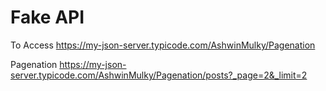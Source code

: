 # Fake API

To Access
https://my-json-server.typicode.com/AshwinMulky/Pagenation

Pagenation
https://my-json-server.typicode.com/AshwinMulky/Pagenation/posts?_page=2&_limit=2
